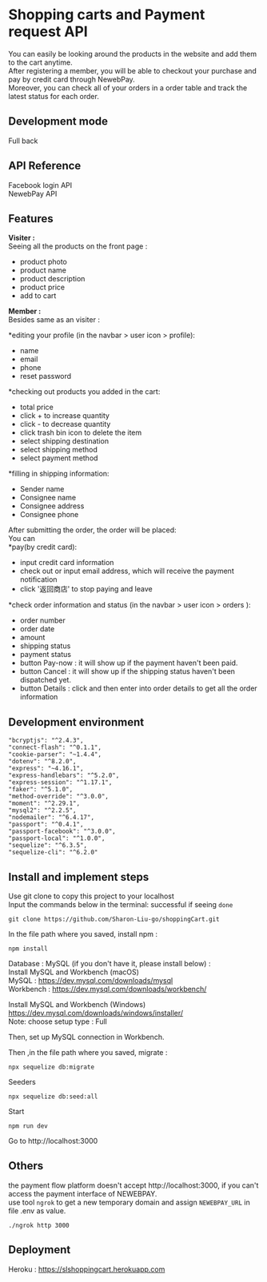 # Shopping carts and Payment request API <br />
You can easily be looking around the products in the website and add them to the cart anytime. <br />
After registering a member, you will be able to checkout your purchase and pay by credit card through NewebPay. <br />
Moreover, you can check all of your orders in a order table and track the latest status for each order. <br />

## Development mode <br />
Full back <br />

## API Reference <br />
Facebook login API <br />
NewebPay API <br />

## Features <br />
**Visiter :** <br />
Seeing all the products on the front page :<br />
 * product photo<br />
 * product name <br />
 * product description <br />
 * product price <br />
 * add to cart <br />

**Member :** <br />
Besides same as an visiter : <br />

*editing your profile (in the navbar > user icon > profile):<br />
  * name  <br />
  * email <br />
  * phone <br />
  * reset password <br />

*checking out products you added in the cart:<br />
  * total price  <br />
  * click + to increase quantity <br />
  * click - to decrease quantity <br />
  * click trash bin icon to delete the item <br />
  * select shipping destination <br />
  * select shipping method <br />
  * select payment method <br />

*filling in shipping information:<br /> 
  * Sender name <br />
  * Consignee name<br />
  * Consignee address<br />
  * Consignee phone<br />

After submitting the order, the order will be placed:  <br /> 
You can <br />
*pay(by credit card):<br /> 
  * input credit card information<br />
  * check out or input email address, which will receive the payment notification<br />
  * click '返回商店' to stop paying and leave <br />

*check order information and status (in the navbar > user icon > orders ):<br /> 
  * order number<br />
  * order date<br />
  * amount<br />
  * shipping status<br />
  * payment status<br />
  * button Pay-now : it will show up if the payment haven't been paid. <br />
  * button Cancel : it will show up if the shipping status  haven't been dispatched yet. <br />
  * button Details : click and then enter into order details to get all the order information<br />

## Development environment <br />
    "bcryptjs": "^2.4.3", 
    "connect-flash": "^0.1.1", 
    "cookie-parser": "~1.4.4", 
    "dotenv": "^8.2.0", 
    "express": "~4.16.1", 
    "express-handlebars": "^5.2.0", 
    "express-session": "^1.17.1", 
    "faker": "^5.1.0", 
    "method-override": "^3.0.0", 
    "moment": "^2.29.1", 
    "mysql2": "^2.2.5", 
    "nodemailer": "^6.4.17", 
    "passport": "^0.4.1", 
    "passport-facebook": "^3.0.0", 
    "passport-local": "^1.0.0", 
    "sequelize": "^6.3.5", 
    "sequelize-cli": "^6.2.0" 

## Install and implement steps <br />
Use git clone to copy this project to your localhost <br />
Input the commands below in the terminal: successful if seeing `done` <br />

```
git clone https://github.com/Sharon-Liu-go/shoppingCart.git
```

In the file path where you saved, install npm :<br />
```
npm install
```

Database : MySQL (if you don't have it, please install below) : <br />
Install  MySQL and  Workbench (macOS) <br />
MySQL : https://dev.mysql.com/downloads/mysql<br />
Workbench : https://dev.mysql.com/downloads/workbench/<br />

Install  MySQL and  Workbench (Windows) <br />
https://dev.mysql.com/downloads/windows/installer/<br />
Note: choose setup type : Full <br />


Then, set up MySQL connection in Workbench.<br />

Then ,in the file path where you saved, migrate :<br />

```
npx sequelize db:migrate
```

Seeders <br />
```
npx sequelize db:seed:all
```

Start <br />
```
npm run dev
```
Go to http://localhost:3000 

## Others <br />
the payment flow platform doesn't accept http://localhost:3000, if you can't access the payment interface of NEWEBPAY. <br />
use tool `ngrok` to get a new temporary domain and assign `NEWEBPAY_URL` in file .env as value. <br />
```
./ngrok http 3000
```

## Deployment <br />
Heroku : https://slshoppingcart.herokuapp.com
